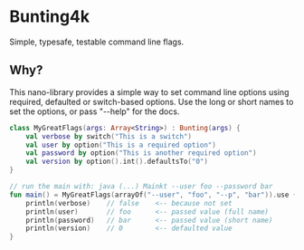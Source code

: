# Bunting4k

Simple, typesafe, testable command line flags.

## Why?
This nano-library provides a simple way to set command line options using required, defaulted or switch-based options. Use the long or short names to set the options, or pass "--help" for the docs.

```kotlin
class MyGreatFlags(args: Array<String>) : Bunting(args) {
    val verbose by switch("This is a switch")
    val user by option("This is a required option")
    val password by option("This is another required option")
    val version by option().int().defaultsTo("0")
}

// run the main with: java (...) Mainkt --user foo --password bar
fun main() = MyGreatFlags(arrayOf("--user", "foo", "--p", "bar")).use {
    println(verbose)    // false    <-- because not set
    println(user)       // foo      <-- passed value (full name)
    println(password)   // bar      <-- passed value (short name)
    println(version)    // 0        <-- defaulted value
}
```
